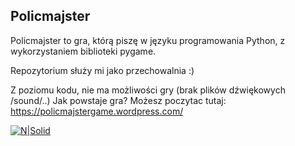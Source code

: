 ## Policmajster

Policmajster to gra, którą piszę w języku programowania Python, z wykorzystaniem biblioteki pygame.

Repozytorium służy mi jako przechowalnia :)

Z poziomu kodu, nie ma możliwości gry (brak plików dźwiękowych /sound/..)
Jak powstaje gra?
Możesz poczytac tutaj: https://policmajstergame.wordpress.com/

[![N|Solid](https://policmajstergame.files.wordpress.com/2021/11/xad.png)](https://github.com/policmajsterdev/game)
